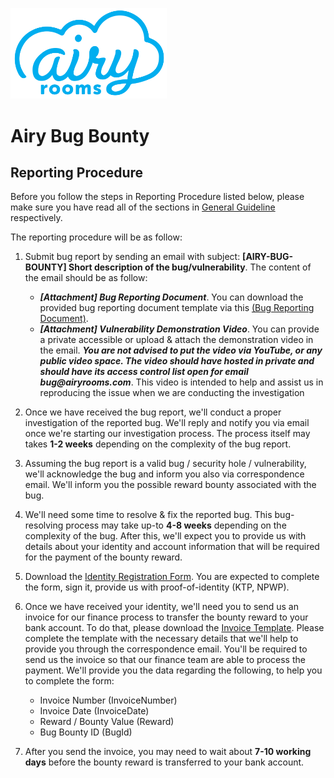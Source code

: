 
<img src="./airyrooms.png" width="250"><br />

# Airy Bug Bounty

## Reporting Procedure
Before you follow the steps in Reporting Procedure listed below, please make sure you have read all of the sections in [General Guideline](./General-Guideline.md) respectively.

The reporting procedure will be as follow:
1. Submit bug report by sending an email with subject: **[AIRY-BUG-BOUNTY] Short description of the bug/vulnerability**. The content of the email should be as follow:
   * **_[Attachment] Bug Reporting Document_**. You can download the provided bug reporting document template via this [(Bug Reporting Document)](./files/bug-reporting-template.docx). 
   * **_[Attachment] Vulnerability Demonstration Video_**. You can provide a private accessible or upload & attach the demonstration video in the email. **_You are not advised to put the video via YouTube, or any public video space. The video should have hosted in private and should have its access control list open for email bug@airyrooms.com_**. This video is intended to help and assist us in reproducing the issue when we are conducting the investigation

2. Once we have received the bug report, we'll conduct a proper investigation of the reported bug. We'll reply and notify you via email once we're starting our investigation process. The process itself may takes **1-2 weeks** depending on the complexity of the bug report.
3. Assuming the bug report is a valid bug / security hole / vulnerability, we'll acknowledge the bug and inform you also via correspondence email. We'll inform you the possible reward bounty associated with the bug. 
4. We'll need some time to resolve & fix the reported bug. This bug-resolving process may take up-to **4-8 weeks** depending on the complexity of the bug. After this, we'll expect you to provide us with details about your identity and account information that will be required for the payment of the bounty reward.
5. Download the [Identity Registration Form](./files/identity-registration-form.xlsx). You are expected to complete the form, sign it, provide us with proof-of-identity (KTP, NPWP). 
6. Once we have received your identity, we'll need you to send us an invoice for our finance process to transfer the bounty reward to your bank account. To do that, please download the [Invoice Template](./files/invoice-template.doc). Please complete the template with the necessary details that we'll help to provide you through the correspondence email. You'll be required to send us the invoice so that our finance team are able to process the payment. We'll provide you the data regarding the following, to help you to complete the form:
   * Invoice Number (InvoiceNumber)
   * Invoice Date (InvoiceDate)
   * Reward / Bounty Value (Reward)
   * Bug Bounty ID (BugId)
7. After you send the invoice, you may need to wait about **7-10 working days** before the bounty reward is transferred to your bank account.


